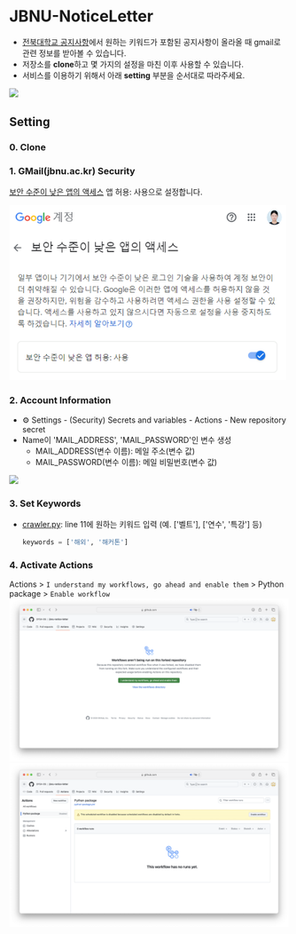 # JBNU-NoticeLetter
- [전북대학교 공지사항](https://www.jbnu.ac.kr/kor/?menuID=139)에서 원하는 키워드가 포함된 공지사항이 올라올 때 gmail로 관련 정보를 받아볼 수 있습니다. 
- 저장소를 **clone**하고 몇 가지의 설정을 마친 이후 사용할 수 있습니다. 
- 서비스를 이용하기 위해서 아래 **setting** 부분을 순서대로 따라주세요.

![](.asset/result.png)

## Setting  
### 0. Clone
### 1. GMail(jbnu.ac.kr) Security

[보안 수준이 낮은 앱의 액세스](https://myaccount.google.com/lesssecureapps?pli=1&rapt=AEjHL4PZOeH6jzDHnTrdcpZ50qdFHgN6WEJmb5muJvWQP3DuLHQx5-M0abBYO6Jy1kx119Iu_cjOYxHbYej7So53JyXUaw29CQ) 앱 허용: 사용으로 설정합니다.

<img src='.asset/google.png' width=500/>

### 2. Account Information
- ⚙︎ Settings - (Security) Secrets and variables - Actions - New repository secret
- Name이 'MAIL_ADDRESS', 'MAIL_PASSWORD'인 변수 생성
  - MAIL_ADDRESS(변수 이름): 메일 주소(변수 값)
  - MAIL_PASSWORD(변수 이름): 메일 비밀번호(변수 값)
  
![](.asset/secret.png)


### 3. Set Keywords
- [crawler.py](https://github.com/riverallzero/JBNU-NoticeLetter/blob/main/crawler.py): line 11에 원하는 키워드 입력 (예. ['벨트'], ['연수', '특강'] 등)

  ```python
  keywords = ['해외', '해커톤']
  ```
  
### 4. Activate Actions
Actions > ```I understand my workflows, go ahead and enable them``` > Python package > ```Enable workflow```
![](.asset/actions.png)
![](.asset/workflow.png)
